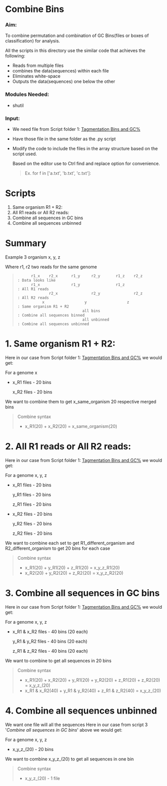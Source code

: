 # Combine Bins

### Aim: 
To combine permutation and combination of GC Bins(files or boxes of classification) for analysis.

All the scripts in this directory use the similar code that achieves the following:
* Reads from multiple files 
* combines the data(sequences) within each file  
* Eliminates white-space
* Outputs the data(sequences) one below the other

### Modules Needed: 
* shutil

### Input: 
* We need file from Script folder 1: [Tagmentation Bins and GC%](https://github.com/Niha002/Release_Tagmentation/tree/main/1_Tagmentation%20Bins%20and%20GC%25)
* Have those file in the same folder as the .py script
* Modify the code to include the files in the array structure based on the script used.

  Based on the editor use to Ctrl find and replace option for convenience.
  > Ex. for f in ['a.txt', 'b.txt', 'c.txt']:

# Scripts
1. Same organism R1 + R2: 
2. All R1 reads or All R2 reads: 
3. Combine all sequences in GC bins
4. Combine all sequences unbinned

# Summary
Example 3 organism x, y, z

Where r1, r2 two reads for the same genome

>           r1_x    r2_x      r1_y     r2_y       r1_z    r2_z          : Data looks like
>           r1_x              r1_y                r1_z                  : All R1 reads 
>                   r2_x               r2_y               r2_z          : All R2 reads
>                x                  y                  z                : Same organism R1 + R2
>                                  all bins                             : Combine all sequences binned
>                                  all unbinned                         : Combine all sequences unbinned             


# 1. Same organism R1 + R2: 
Here in our case from Script folder 1: [Tagmentation Bins and GC%](https://github.com/Niha002/Release_Tagmentation/tree/main/1_Tagmentation%20Bins%20and%20GC%25) we would get:

For a genome x
* x_R1 files - 20 bins
  
  x_R2 files - 20 bins

We want to combine them to get x_same_organism 20 respective merged bins 

> Combine syntax
> * x_R1(20) + x_R2(20) = x_same_organism(20) 

# 2. All R1 reads or All R2 reads: 
Here in our case from Script folder 1: [Tagmentation Bins and GC%](https://github.com/Niha002/Release_Tagmentation/tree/main/1_Tagmentation%20Bins%20and%20GC%25) we would get:

For a genome x, y, z
* x_R1 files - 20 bins 

  y_R1 files - 20 bins

  z_R1 files - 20 bins 

* x_R2 files - 20 bins 

  y_R2 files - 20 bins 

  z_R2 files - 20 bins 

We want to combine each set to get R1_different_organism and R2_different_organism to get 20 bins for each case
> Combine syntax
> * x_R1(20) + y_R1(20) + z_R1(20) = x_y_z_R1(20)
> * x_R2(20) + y_R2(20) + z_R2(20) = x_y_z_R2(20)

# 3. Combine all sequences in GC bins
Here in our case from Script folder 1: [Tagmentation Bins and GC%](https://github.com/Niha002/Release_Tagmentation/tree/main/1_Tagmentation%20Bins%20and%20GC%25) we would get:

For a genome x, y, z
* x_R1 & x_R2 files - 40 bins (20 each)

  y_R1 & y_R2 files - 40 bins (20 each)

  z_R1 & z_R2 files - 40 bins (20 each)

We want to combine to get all sequences in 20 bins
> Combine syntax
> * x_R1(20) + x_R2(20) + y_R1(20) +  y_R2(20) + z_R1(20) + z_R2(20) = x_y_z_(20)
> * x_R1 & x_R2(40) + y_R1 & y_R2(40) + z_R1 & z_R2(40) = x_y_z_(20)

# 4. Combine all sequences unbinned
We want one file will all the sequences
Here in our case from script 3 '_Combine all sequences in GC bins_' above we would get:

For a genome x, y, z
* x_y_z_(20) - 20 bins 

We want to combine x_y_z_(20) to get all sequences in one bin
> Combine syntax
> * x_y_z_(20) - 1 file
